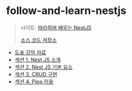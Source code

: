 # follow-and-learn-nestjs

> 사이트: [따라하며 배우는 NestJS](https://inf.run/n39u)
>
> [소스 코드 저장소](https://github.com/jaewonhimnae/nestjs-board-app)



- [도표 강의 자료](./도표%20강의%20자료)
- [섹션 1. Nest JS 소개](https://github.com/jihoonwang98/online-courses/blob/main/follow-and-learn-nestjs/%EC%A0%95%EB%A6%AC/%EC%84%B9%EC%85%98%201.%20Nest%20JS%20%EC%86%8C%EA%B0%9C.md)
- [섹션 2. Nest JS 기본 요소](https://github.com/jihoonwang98/online-courses/blob/main/follow-and-learn-nestjs/%EC%A0%95%EB%A6%AC/%EC%84%B9%EC%85%98%202.%20NestJS%20%EA%B8%B0%EB%B3%B8%20%EC%9A%94%EC%86%8C.md)
- [섹션 3. CRUD 구현](https://github.com/jihoonwang98/online-courses/blob/main/follow-and-learn-nestjs/%EC%A0%95%EB%A6%AC/%EC%84%B9%EC%85%98%203.%20CRUD%20%EA%B5%AC%ED%98%84.md)
- [섹션 4. Pipe 이용](https://github.com/jihoonwang98/online-courses/blob/main/follow-and-learn-nestjs/%EC%A0%95%EB%A6%AC/%EC%84%B9%EC%85%98%204.%20Pipe%20%EC%9D%B4%EC%9A%A9.md)





